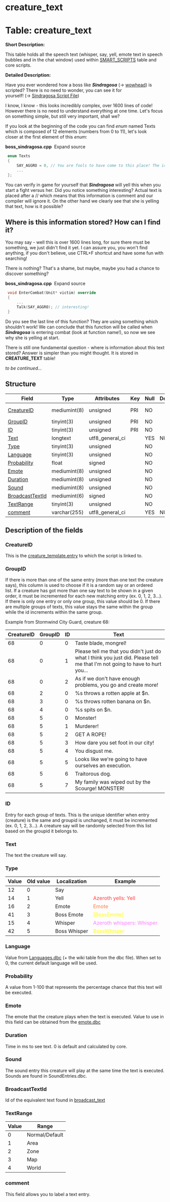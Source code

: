 # creature\_text

# Table: creature\_text

**Short Description:**

This table holds all the speech text (whisper, say, yell, emote text in speech bubbles and in the chat window) used within [SMART\_SCRIPTS](http://www.azerothcore.org/wiki/smart_scripts) table and core scripts.

**Detailed Description:**

Have you ever wondered how a boss like ***Sindragosa*** (→ [wowhead](http://www.wowhead.com/npc=36853/sindragosa)) is scripted? There is no need to wonder, you can see it for yourself! (→ [Sindragosa Script File](https://github.com/azerothcore/azerothcore-wotlk/blob/master/src/server/scripts/Northrend/IcecrownCitadel/boss_sindragosa.cpp))

I know, I know - this looks incredibly complex, over 1600 lines of code! However there is no need to understand everything at one time. Let's focus on something simple, but still very important, shall we? 

If you look at the beginning of the code you can find *enum* named Texts which is composed of 12 elements (numbers from 0 to 11), let's look closer at the first element of this *enum*:

**boss\_sindragosa.cpp**  Expand source

```cpp
 enum Texts
 {
     SAY_AGGRO = 0, // You are fools to have come to this place! The icy winds of Northrend will consume your souls!
     ...
 };
```

You can verify in game for yourself that ***Sindragosa*** will yell this when you start a fight versus her.
Did you notice something interesting? Actual text is placed after a // which means that this information is comment
and our compiler will ignore it. On the other hand we clearly see that she is yelling that text, how is it possible?

## Where is this information stored? How can I find it?

You may say - well this is over 1600 lines long, for sure there must be something, we just didn't find it yet.
I can assure you, you won't find anything, if you don't believe, use CTRL+F shortcut and have some fun with searching!

There is nothing? That's a shame, but maybe, maybe you had a chance to discover something?

**boss\_sindragosa.cpp**  Expand source

```cpp
 void EnterCombat(Unit* victim) override
 {
     ...
     Talk(SAY_AGGRO); // interesting!
 }
```

Do you see the last line of this function? They are using something which shouldn't work!
We can conclude that this function will be called when ***Sindragosa*** is entering combat (look at function name!), so
now we see why she is yelling at start.

There is still one fundamental question - where is information about this text stored? Answer is
simpler than you might thought. It is stored in **CREATURE\_TEXT** table!

*to be continued...*

## Structure

| Field                 | Type         | Attributes      | Key | Null | Default | Extra | Comment                 |
|-----------------------|--------------|-----------------|-----|------|---------|-------|-------------------------|
| [CreatureID][1]       | mediumint(8) | unsigned        | PRI | NO   |         |       | creature_template entry |
| [GroupID][2]          | tinyint(3)   | unsigned        | PRI | NO   |         |       |                         |
| [ID][3]               | tinyint(3)   | unsigned        | PRI | NO   |         |       |                         |
| [Text][4]             | longtext     | utf8_general_ci |     | YES  | NULL    |       |                         |
| [Type][5]             | tinyint(3)   | unsigned        |     | NO   |         |       |                         |
| [Language][6]         | tinyint(3)   | unsigned        |     | NO   |         |       |                         |
| [Probability][7]      | float        | signed          |     | NO   |         |       |                         |
| [Emote][8]            | mediumint(8) | unsigned        |     | NO   |         |       |                         |
| [Duration][9]         | mediumint(8) | unsigned        |     | NO   |         |       |                         |
| [Sound][10]           | mediumint(8) | unsigned        |     | NO   |         |       |                         |
| [BroadcastTextId][11] | mediumint(6) | signed          |     | NO   |         |       |                         |
| [TextRange][12]       | tinyint(3)   | unsigned        |     | NO   |         |       |                         |
| [comment][13]         | varchar(255) | utf8_general_ci |     | YES  | NULL    |       |                         |

[1]: #creatureid
[2]: #groupid
[3]: #id
[4]: #text
[5]: #type
[6]: #language
[7]: #probability
[8]: #emote
[9]: #duration
[10]: #sound
[11]: #broadcasttextid
[12]: #textrange
[13]: #comment

## Description of the fields

### CreatureID

This is the [creature\_template.entry](http://www.azerothcore.org/wiki/creature_template#creature_template-entry) to which the script is linked to.

### GroupID

If there is more than one of the same entry (more than one text the creature says), this column is used to choose if it is a random say or an ordered list. If a creature has got more than one say text to be shown in a given order, it must be incremented for each new matching entry (ex. 0, 1, 2, 3...). If there is only one entry or only one group, this value should be 0. If there are multiple groups of texts, this value stays the same within the group while the id increments within the same group.

Example from Stormwind City Guard, creature 68:

| CreatureID | GroupID | ID  | Text                                                                                                                       |
|------------|---------|-----|----------------------------------------------------------------------------------------------------------------------------|
| 68         | 0       | 0   | Taste blade, mongrel!                                                                                                      |
| 68         | 0       | 1   | Please tell me that you didn't just do what I think you just did. Please tell me that I'm not going to have to hurt you... |
| 68         | 0       | 2   | As if we don't have enough problems, you go and create more!                                                               |
| 68         | 2       | 0   | %s throws a rotten apple at $n.                                                                                            |
| 68         | 3       | 0   | %s throws rotten banana on $n.                                                                                             |
| 68         | 4       | 0   | %s spits on $n.                                                                                                            |
| 68         | 5       | 0   | Monster!                                                                                                                   |
| 68         | 5       | 1   | Murderer!                                                                                                                  |
| 68         | 5       | 2   | GET A ROPE!                                                                                                                |
| 68         | 5       | 3   | How dare you set foot in our city!                                                                                         |
| 68         | 5       | 4   | You disgust me.                                                                                                            |
| 68         | 5       | 5   | Looks like we're going to have ourselves an execution.                                                                     |
| 68         | 5       | 6   | Traitorous dog.                                                                                                            |
| 68         | 5       | 7   | My family was wiped out by the Scourge! MONSTER!                                                                           |

### ID

Entry for each group of texts. This is the unique identifier when entry (creature) is the same and groupid is unchanged, it must be incremented (ex. 0, 1, 2, 3...). A creature say will be randomly selected from this list based on the groupid it belongs to.

### Text

The text the creature will say.

### Type

| Value | Old value | Localization | Example                                                       |
|-------|-----------|--------------|---------------------------------------------------------------|
| 12    | 0         | Say          | <span style="color:#FFFFFF;">Azeroth says: Say</span>         |
| 14    | 1         | Yell         | <span style="color:#FF3F40;">Azeroth yells: Yell</span>       |
| 16    | 2         | Emote        | <span style="color:#FF7E40;">Emote</span>                     |
| 41    | 3         | Boss Emote   | <span style="color:#FFFC01;">[BossEmote]</span>               |
| 15    | 4         | Whisper      | <span style="color:#FF7EFF;">Azeroth whispers: Whisper</span> |
| 42    | 5         | Boss Whisper | <span style="color:#FFFC01;">BossWhisper</span>               |

### Language

Value from [Languages.dbc](Languages) (+ the wiki table from the dbc file). When set to 0, the current default language will be used.

### Probability

A value from 1-100 that represents the percentage chance that this text will be executed.

### Emote

The emote that the creature plays when the text is executed. Value to use in this field can be obtained from the [emote.dbc](Emotes)

### Duration

Time in ms to see text.
0 is default and calculated by core.

### Sound

The sound entry this creature will play at the same time the text is executed. Sounds are found in SoundEntries.dbc.

### BroadcastTextId

Id of the equivalent text found in [broadcast\_text](broadcast_text)

### TextRange

| Value | Range          |
|-------|----------------|
| 0     | Normal/Default |
| 1     | Area           |
| 2     | Zone           |
| 3     | Map            |
| 4     | World          |

### comment

This field allows you to label a text entry.
